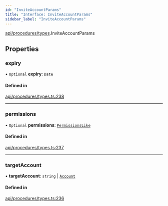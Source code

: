 ```yaml
---
id: "InviteAccountParams"
title: "Interface: InviteAccountParams"
sidebar_label: "InviteAccountParams"
---
```


[api/procedures/types](../../../../../modules/API/Procedures/Types/Types.md).InviteAccountParams

## Properties

### expiry

• `Optional` **expiry**: `Date`

#### Defined in

[api/procedures/types.ts:238](https://github.com/PolymeshAssociation/polymesh-sdk/blob/2d3ac2aea/src/api/procedures/types.ts#L238)

___

### permissions

• `Optional` **permissions**: [`PermissionsLike`](../../../../../modules/Types/Types.md#permissionslike)

#### Defined in

[api/procedures/types.ts:237](https://github.com/PolymeshAssociation/polymesh-sdk/blob/2d3ac2aea/src/api/procedures/types.ts#L237)

___

### targetAccount

• **targetAccount**: `string` \| [`Account`](../../../../../classes/API/Entities/Account/Account.md)

#### Defined in

[api/procedures/types.ts:236](https://github.com/PolymeshAssociation/polymesh-sdk/blob/2d3ac2aea/src/api/procedures/types.ts#L236)

